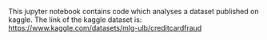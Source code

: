 This jupyter notebook contains code which analyses a dataset published on kaggle.
The link of the kaggle dataset is: https://www.kaggle.com/datasets/mlg-ulb/creditcardfraud 
